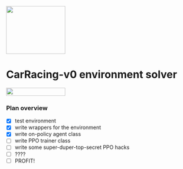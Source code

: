 <img width="160px" height="130px" src="https://encrypted-tbn0.gstatic.com/images?q=tbn:ANd9GcTwKr3BJi1Sgw9EveTm0wSce17LRuO_I1eM39M9HY5i01IP--WX">

# CarRacing-v0 environment solver
<img width="160px" height="22px" href="https://github.com/pytorch/pytorch" src="https://pp.userapi.com/c847120/v847120960/82b4/xGBK9pXAkw8.jpg">

### Plan overview
- [x] test environment
- [x] write wrappers for the environment
- [x] write on-policy agent class
- [ ] write PPO trainer class
- [ ] write some super-duper-top-secret PPO hacks
- [ ] ????
- [ ] PROFIT!
